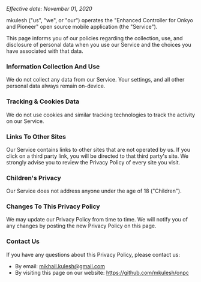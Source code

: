 _Effective date: November 01, 2020_

mkulesh ("us", "we", or "our") operates the "Enhanced Controller for Onkyo and Pioneer" open source mobile application (the "Service").

This page informs you of our policies regarding the collection, use, and disclosure of personal data when you use our Service and the choices you have associated with that data.

### Information Collection And Use

We do not collect any data from our Service. Your settings, and all other personal data always remain on-device.

### Tracking & Cookies Data

We do not use cookies and similar tracking technologies to track the activity on our Service.

### Links To Other Sites

Our Service contains links to other sites that are not operated by us. If you click on a third party link, you will be directed to that third party's site. We strongly advise you to review the Privacy Policy of every site you visit.

### Children's Privacy

Our Service does not address anyone under the age of 18 ("Children").

### Changes To This Privacy Policy

We may update our Privacy Policy from time to time. We will notify you of any changes by posting the new Privacy Policy on this page.

### Contact Us

If you have any questions about this Privacy Policy, please contact us:

* By email: mikhail.kulesh@gmail.com
* By visiting this page on our website: https://github.com/mkulesh/onpc
